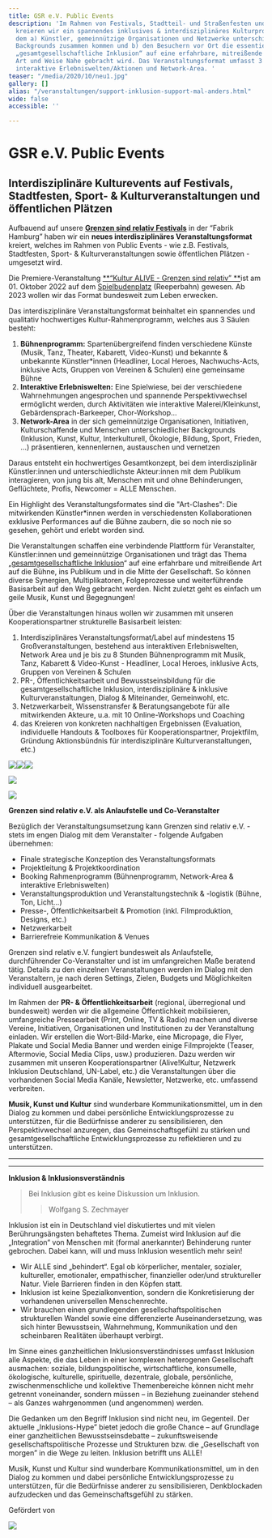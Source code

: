 ```yaml
---
title: GSR e.V. Public Events
description: 'Im Rahmen von Festivals, Stadtteil- und Straßenfesten und Sport- & Kulturveranstaltungen
  kreieren wir ein spannendes inklusives & interdisziplinäres Kulturprogramm, bei
  dem a) Künstler, gemeinnützige Organisationen und Netzwerke unterschiedlichster
  Backgrounds zusammen kommen und b) den Besuchern vor Ort die essentielle Thematik
  „gesamtgesellschaftliche Inklusion“ auf eine erfahrbare, mitreißende und künstlerische
  Art und Weise Nahe gebracht wird. Das Veranstaltungsformat umfasst 3 Säulen: Bühnen-Performance,
  interaktive Erlebniswelten/Aktionen und Network-Area. '
teaser: "/media/2020/10/neu1.jpg"
gallery: []
alias: "/veranstaltungen/support-inklusion-support-mal-anders.html"
wide: false
accessible: ''

---
```

# GSR e.V. Public Events

## Interdisziplinäre Kulturevents auf Festivals, Stadtfesten, Sport- & Kulturveranstaltungen und öffentlichen Plätzen

Aufbauend auf unsere [**Grenzen sind relativ Festivals**](https://www.grenzensindrelativ.de/aktivitaeten/projekte-und-veranstaltungen/veranstaltungsformate-fuer-dein-event/review-grenzen-sind-relativ-festivals-2017-2019) in der “Fabrik Hamburg” haben wir ein **neues interdisziplinäres Veranstaltungsformat** kreiert, welches im Rahmen von Public Events - wie z.B. Festivals, Stadtfesten, Sport- & Kulturveranstaltungen sowie öffentlichen Plätzen - umgesetzt wird. 

Die Premiere-Veranstaltung [**“Kultur ALIVE - Grenzen sind relativ” **](https://www.grenzensindrelativ.de/aktivitaeten/projekte-und-veranstaltungen/veranstaltungsformate-fuer-dein-event/kultur-alive-grenzen-sind-relativ-sa.1.10.22-spielbudenplatz-reeperbahn-hamburg)ist am 01. Oktober 2022 auf dem [Spielbudenplatz](https://spielbudenplatz.eu/) (Reeperbahn) gewesen. Ab 2023 wollen wir das Format bundesweit zum Leben erwecken.

Das interdisziplinäre Veranstaltungsformat beinhaltet ein spannendes und qualitativ hochwertiges Kultur-Rahmenprogramm, welches aus 3 Säulen besteht:

1. **Bühnenprogramm:** Spartenübergreifend finden verschiedene Künste (Musik, Tanz, Theater, Kabarett, Video-Kunst) und bekannte & unbekannte Künstler*innen (Headliner, Local Heroes, Nachwuchs-Acts, inklusive Acts, Gruppen von Vereinen & Schulen) eine gemeinsame Bühne
2. **Interaktive Erlebniswelten:** Eine Spielwiese, bei der verschiedene Wahrnehmungen angesprochen und spannende Perspektivwechsel ermöglicht werden, durch Aktivitäten wie interaktive Malerei/Kleinkunst, Gebärdensprach-Barkeeper, Chor-Workshop...
3. **Network-Area** in der sich gemeinnützige Organisationen, Initiativen, Kulturschaffende und Menschen unterschiedlicher Backgrounds (Inklusion, Kunst, Kultur, Interkulturell, Ökologie, Bildung, Sport, Frieden, ...) präsentieren, kennenlernen, austauschen und vernetzen

Daraus entsteht ein hochwertiges Gesamtkonzept, bei dem interdisziplinär Künstler:innen und unterschiedlichste Akteur:innen mit dem Publikum interagieren, von jung bis alt, Menschen mit und ohne Behinderungen, Geflüchtete, Profis, Newcomer = ALLE Menschen.

Ein Highlight des Veranstaltungsformates sind die "Art-Clashes": Die mitwirkenden Künstler*innen werden in verschiedensten Kollaborationen exklusive Performances auf die Bühne zaubern, die so noch nie so gesehen, gehört und erlebt worden sind. 

Die Veranstaltungen schaffen eine verbindende Plattform für Veranstalter, Künstler:innen und gemeinnützige Organisationen und trägt das Thema „[gesamtgesellschaftliche Inklusion](/ueber-uns/herleitung.html)“ auf eine erfahrbare und mitreißende Art auf die Bühne, ins Publikum und in die Mitte der Gesellschaft. So können diverse Synergien, Multiplikatoren, Folgeprozesse und weiterführende Basisarbeit auf den Weg gebracht werden. Nicht zuletzt geht es einfach um geile Musik, Kunst und Begegnungen!

Über die Veranstaltungen hinaus wollen wir zusammen mit unseren Kooperationspartner strukturelle Basisarbeit leisten:

1. Interdisziplinäres Veranstaltungsformat/Label auf mindestens 15 Großveranstaltungen, bestehend aus interaktiven Erlebniswelten, Network Area und je bis zu 8 Stunden Bühnenprogramm mit Musik, Tanz, Kabarett & Video-Kunst - Headliner, Local Heroes, inklusive Acts, Gruppen von Vereinen & Schulen
2. PR-, Öffentlichkeitsarbeit und Bewusstseinsbildung für die gesamtgesellschaftliche Inklusion, interdisziplinäre & inklusive Kulturveranstaltungen, Dialog & Miteinander, Gemeinwohl, etc.
3. Netzwerkarbeit, Wissenstransfer & Beratungsangebote für alle mitwirkenden Akteure, u.a. mit 10 Online-Workshops und Coaching
4. das Kreieren von konkreten nachhaltigen Ergebnissen (Evaluation, individuelle Handouts & Toolboxes für Kooperationspartner, Projektfilm, Gründung Aktionsbündnis für interdisziplinäre Kulturveranstaltungen, etc.)

<gallery>

![](/media/2020/10/neu1.jpg)![](/media/2020/10/asv-festival-_-anderssein-vereint-_-foto-by-marie-tabuena-_-online.jpg)![](/media/2020/10/hoffenheim1.png)

![](/media/2015/07/NDR-Inklusionsfackel3.jpg)

![](/media/2015/07/NDR-Inklusionsfackel.jpg)</gallery>

**Grenzen sind relativ e.V. als Anlaufstelle und Co-Veranstalter**

Bezüglich der Veranstaltungsumsetzung kann Grenzen sind relativ e.V. - stets im engen Dialog mit dem Veranstalter - folgende Aufgaben übernehmen:

* Finale strategische Konzeption des Veranstaltungsformats
* Projektleitung & Projektkoordination
* Booking Rahmenprogramm (Bühnenprogramm, Network-Area & interaktive Erlebniswelten)
* Veranstaltungsproduktion und Veranstaltungstechnik & -logistik (Bühne, Ton, Licht...)
* Presse-, Öffentlichkeitsarbeit & Promotion (inkl. Filmproduktion, Designs, etc.)
* Netzwerkarbeit
* Barrierefreie Kommunikation & Venues

Grenzen sind relativ e.V. fungiert bundesweit als Anlaufstelle, durchführender Co-Veranstalter und ist im umfangreichen Maße beratend tätig. Details zu den einzelnen Veranstaltungen werden im Dialog mit den Veranstaltern, je nach deren Settings, Zielen, Budgets und Möglichkeiten individuell ausgearbeitet.

Im Rahmen der **PR- & Öffentlichkeitsarbeit** (regional, überregional und bundesweit) werden wir die allgemeine Öffentlichkeit mobilisieren, umfangreiche Pressearbeit (Print, Online, TV & Radio) machen und diverse Vereine, Initiativen, Organisationen und Institutionen zu der Veranstaltung einladen. Wir erstellen die Wort-Bild-Marke, eine Micropage, die Flyer, Plakate und Social Media Banner und werden einige Filmprojekte (Teaser, Aftermovie, Social Media Clips, usw.) produzieren. Dazu werden wir zusammen mit unseren Kooperationspartner (Alive!Kultur, Netzwerk Inklusion Deutschland, UN-Label, etc.) die Veranstaltungen über die vorhandenen Social Media Kanäle, Newsletter, Netzwerke, etc. umfassend verbreiten.

**Musik, Kunst und Kultur** sind wunderbare Kommunikationsmittel, um in den Dialog zu kommen und dabei persönliche Entwicklungsprozesse zu unterstützen, für die Bedürfnisse anderer zu sensibilisieren, den Perspektivwechsel anzuregen, das Gemeinschaftsgefühl zu stärken und gesamtgesellschaftliche Entwicklungsprozesse zu reflektieren und zu unterstützen.

***

***

**Inklusion & Inklusionsverständnis**

> Bei Inklusion gibt es keine Diskussion um Inklusion.
>
> > Wolfgang S. Zechmayer

Inklusion ist ein in Deutschland viel diskutiertes und mit vielen Berührungsängsten behaftetes Thema. Zumeist wird Inklusion auf die „Integration“ von Menschen mit (formal anerkannter) Behinderung runter gebrochen. Dabei kann, will und muss Inklusion wesentlich mehr sein!

* Wir ALLE sind „behindert“. Egal ob körperlicher, mentaler, sozialer, kultureller, emotionaler, empathischer, finanzieller oder/und struktureller Natur. Viele Barrieren finden in den Köpfen statt.
* Inklusion ist keine Spezialkonvention, sondern die Konkretisierung der vorhandenen universellen Menschenrechte.
* Wir brauchen einen grundlegenden gesellschaftspolitischen strukturellen Wandel sowie eine differenzierte Auseinandersetzung, was sich hinter Bewusstsein, Wahrnehmung, Kommunikation und den scheinbaren Realitäten überhaupt verbirgt.

Im Sinne eines ganzheitlichen Inklusionsverständnisses umfasst Inklusion alle Aspekte, die das Leben in einer komplexen heterogenen Gesellschaft ausmachen: soziale, bildungspolitische, wirtschaftliche, konsumelle, ökologische, kulturelle, spirituelle, dezentrale, globale, persönliche, zwischenmenschliche und kollektive Themenbereiche können nicht mehr getrennt voneinander, sondern müssen – in Beziehung zueinander stehend – als Ganzes wahrgenommen (und angenommen) werden.

Die Gedanken um den Begriff Inklusion sind nicht neu, im Gegenteil. Der aktuelle „Inklusions-Hype” bietet jedoch die große Chance – auf Grundlage einer ganzheitlichen Bewusstseinsdebatte – zukunftsweisende gesellschaftspolitische Prozesse und Strukturen bzw. die „Gesellschaft von morgen” in die Wege zu leiten. Inklusion betrifft uns ALLE!

Musik, Kunst und Kultur sind wunderbare Kommunikationsmittel, um in den Dialog zu kommen und dabei persönliche Entwicklungsprozesse zu unterstützen, für die Bedürfnisse anderer zu sensibilisieren, Denkblockaden aufzudecken und das Gemeinschaftsgefühl zu stärken.

Gefördert von

![](/media/2021/07/20170919100223-aktion_mensch_logo.svg)